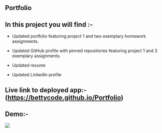 ## Portfolio

## In this project you will find :-

* Updated portfolio featuring project 1 and two exemplary homework assignments.

* Updated GitHub profile with pinned repositories featuring project 1 and 3 exemplary assignments.

* Updated resume

* Updated LinkedIn profile

## Live link to deployed app:-(https://bettycode.github.io/Portfolio)

## Demo:-
![](./img/portfolio.gif) 
